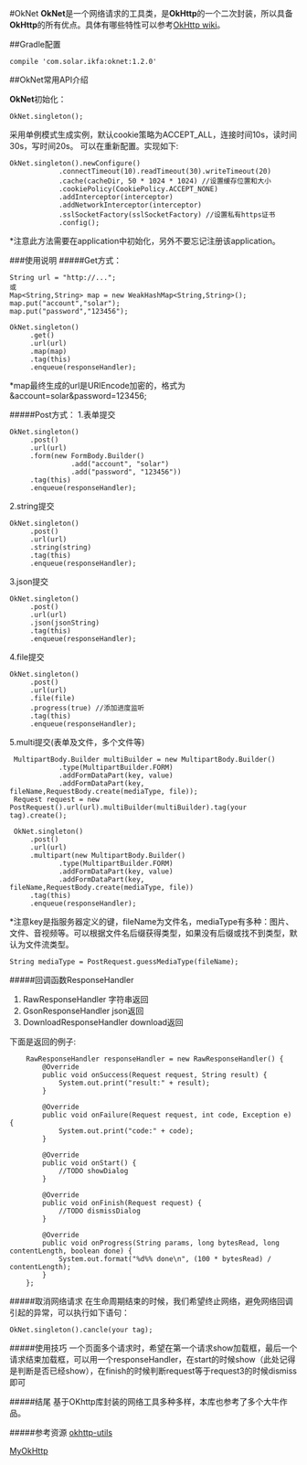 #OkNet
**OkNet**是一个网络请求的工具类，是**OkHttp**的一个二次封装，所以具备**OkHttp**的所有优点。具体有哪些特性可以参考[OkHttp wiki](https://github.com/square/okhttp/wiki)。

##Gradle配置

	compile 'com.solar.ikfa:oknet:1.2.0'

##OkNet常用API介绍

**OkNet**初始化：

	OkNet.singleton();
	
采用单例模式生成实例，默认cookie策略为ACCEPT_ALL，连接时间10s，读时间30s，写时间20s。
可以在重新配置。实现如下:
	
	OkNet.singleton().newConfigure()
                .connectTimeout(10).readTimeout(30).writeTimeout(20)
                .cache(cacheDir, 50 * 1024 * 1024) //设置缓存位置和大小
                .cookiePolicy(CookiePolicy.ACCEPT_NONE)
                .addInterceptor(interceptor)
                .addNetworkInterceptor(interceptor)
                .sslSocketFactory(sslSocketFactory) //设置私有https证书
                .config();
	
*注意此方法需要在application中初始化，另外不要忘记注册该application。

###使用说明
#####Get方式：

	String url = "http://...";
	或
	Map<String,String> map = new WeakHashMap<String,String>();
	map.put("account","solar");
	map.put("password","123456");
	
	OkNet.singleton()
	     .get()
	     .url(url)
	     .map(map)
	     .tag(this)
	     .enqueue(responseHandler);
	
*map最终生成的url是URIEncode加密的，格式为&account=solar&password=123456;

#####Post方式：
1.表单提交

	OkNet.singleton()
	     .post()
	     .url(url)
	     .form(new FormBody.Builder()
                   .add("account", "solar")
                   .add("password", "123456"))
	     .tag(this)
	     .enqueue(responseHandler);
	
2.string提交

	OkNet.singleton()
	     .post()
	     .url(url)
	     .string(string)
	     .tag(this)
	     .enqueue(responseHandler);
	
3.json提交

	OkNet.singleton()
	     .post()
	     .url(url)
	     .json(jsonString)
	     .tag(this)
	     .enqueue(responseHandler);
	
4.file提交
	
	OkNet.singleton()
	     .post()
	     .url(url)
	     .file(file)
	     .progress(true) //添加进度监听
	     .tag(this)
	     .enqueue(responseHandler);
	
5.multi提交(表单及文件，多个文件等)
	
	 MultipartBody.Builder multiBuilder = new MultipartBody.Builder()
                .type(MultipartBuilder.FORM)
                .addFormDataPart(key, value)
                .addFormDataPart(key, fileName,RequestBody.create(mediaType, file));
     Request request = new PostRequest().url(url).multiBuilder(multiBuilder).tag(your tag).create();
     
     OkNet.singleton()
	     .post()
	     .url(url)
	     .multipart(new MultipartBody.Builder()
                .type(MultipartBuilder.FORM)
                .addFormDataPart(key, value)
                .addFormDataPart(key, fileName,RequestBody.create(mediaType, file))
	     .tag(this)
	     .enqueue(responseHandler);
                
*注意key是指服务器定义的键，fileName为文件名，mediaType有多种：图片、文件、音视频等。可以根据文件名后缀获得类型，如果没有后缀或找不到类型，默认为文件流类型。
	
	String mediaType = PostRequest.guessMediaType(fileName);
	
#####回调函数ResponseHandler

1. RawResponseHandler 字符串返回
2. GsonResponseHandler json返回
3. DownloadResponseHandler download返回

下面是返回的例子:

~~~
	RawResponseHandler responseHandler = new RawResponseHandler() {
        @Override
        public void onSuccess(Request request, String result) {
            System.out.print("result:" + result);
        }

        @Override
        public void onFailure(Request request, int code, Exception e) {
            System.out.print("code:" + code);
        }

        @Override
        public void onStart() {
            //TODO showDialog
        }

        @Override
        public void onFinish(Request request) {
            //TODO dismissDialog
        }

        @Override
        public void onProgress(String params, long bytesRead, long contentLength, boolean done) {
            System.out.format("%d%% done\n", (100 * bytesRead) / contentLength);
        }
    };
~~~

#####取消网络请求
在生命周期结束的时候，我们希望终止网络，避免网络回调引起的异常，可以执行如下语句：

	OkNet.singleton().cancle(your tag);


#####使用技巧
一个页面多个请求时，希望在第一个请求show加载框，最后一个请求结束加载框，可以用一个responseHandler，在start的时候show（此处记得是判断是否已经show），在finish的时候判断request等于request3的时候dismiss即可

	
#####结尾
基于OKhttp库封装的网络工具多种多样，本库也参考了多个大牛作品。

#####参考资源
[okhttp-utils](https://github.com/hongyangAndroid/okhttp-utils)

[MyOkHttp](https://github.com/tsy12321/MyOkHttp)